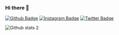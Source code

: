 ### Hi there 👋

<!--
**YEBay1/YEBay1** is a ✨ _special_ ✨ repository because its `README.md` (this file) appears on your GitHub profile.

Here are some ideas to get you started:

- 🔭 I’m currently working on SwiftUI 
- 🌱 I’m currently learning Swift (UIKit, SwiftUI) and Kotlin 
- 👯 I’m looking to collaborate on ...
- 🤔 I’m looking for help with ...
- 💬 Ask me about ...
- 📫 How to reach me: ...
- 😄 Pronouns: ...
- ⚡ Fun fact: ...
-->

[![Github Badge](https://img.shields.io/badge/-Github-000?style=quare&labelColor=000&logo=Github&logoColor=white&link=link)](https://github.com/YEBay1) 
[![Instagram Badge](https://img.shields.io/badge/-Instagram-C13584?style=flat-quare&labelColor=C13584&logo=instagram&logoColor=white&link=link)](https://www.instagram.com/yunusemre_bayezit/) 
[![Twitter Badge](https://img.shields.io/badge/-Twitter-800080?style=flat-quare&labelColor=800080&logo=Twitter&logoColor=white&link=link)](https://twitter.com/YunusBayezit11) 



![Github stats 2](https://github-readme-stats.vercel.app/api?username=YEBay1&show_icons=true&theme=radical)
